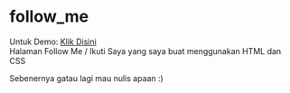 # follow_me
Untuk Demo: <a href="https://infernux.my.id/sosmed" target="_blank">Klik Disini</a>
<br>
Halaman Follow Me / Ikuti Saya yang saya buat menggunakan HTML dan CSS

Sebenernya gatau lagi mau nulis apaan :)
